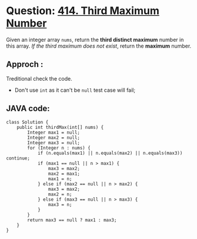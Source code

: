 # Question: [414. Third Maximum Number](https://leetcode.com/problems/third-maximum-number/)

Given an integer array `nums`, return the **third distinct maximum** number in this array. _If the third maximum does not exist_, return the **maximum** number.

## Approch :

Treditional check the code.

- Don't use `int` as it can't be `null` test case will fail;

## JAVA code:

```
class Solution {
    public int thirdMax(int[] nums) {
        Integer max1 = null;
        Integer max2 = null;
        Integer max3 = null;
        for (Integer n : nums) {
            if (n.equals(max1) || n.equals(max2) || n.equals(max3)) continue;
            if (max1 == null || n > max1) {
                max3 = max2;
                max2 = max1;
                max1 = n;
            } else if (max2 == null || n > max2) {
                max3 = max2;
                max2 = n;
            } else if (max3 == null || n > max3) {
                max3 = n;
            }
        }
        return max3 == null ? max1 : max3;
    }
}
```
